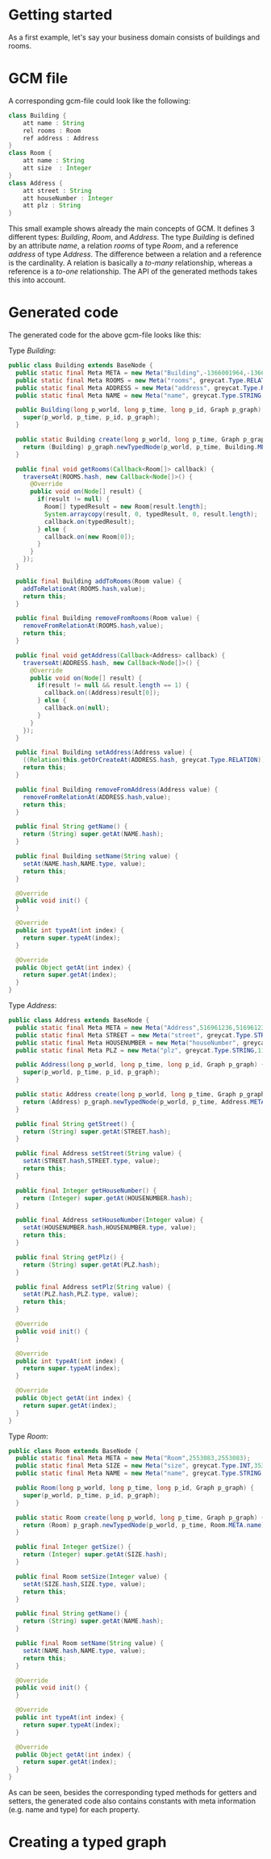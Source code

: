 # Getting started

As a first example, let's say your business domain consists of buildings and rooms.


# GCM file

A corresponding gcm-file could look like the following:  

``` java
class Building {
    att name : String
    rel rooms : Room
    ref address : Address
}
class Room {
    att name : String
    att size  : Integer
}
class Address {
    att street : String
    att houseNumber : Integer
    att plz : String
}
```      

This small example shows already the main concepts of GCM. 
It defines 3 different types: *Building*, *Room*, and *Address*. 
The type *Building* is defined by an attribute *name*, a relation *rooms* of type *Room*, and a reference *address* of type *Address*. 
The difference between a relation and a reference is the cardinality. 
A relation is basically a *to-many* relationship, whereas a reference is a *to-one* relationship. 
The API of the generated methods takes this into account.

# Generated code
The generated code for the above gcm-file looks like this:

Type *Building*:
``` java
public class Building extends BaseNode {
  public static final Meta META = new Meta("Building",-1366001964,-1366001964);
  public static final Meta ROOMS = new Meta("rooms", greycat.Type.RELATION, 108698360);
  public static final Meta ADDRESS = new Meta("address", greycat.Type.RELATION, -1147692044);
  public static final Meta NAME = new Meta("name", greycat.Type.STRING,3373707);

  public Building(long p_world, long p_time, long p_id, Graph p_graph) {
    super(p_world, p_time, p_id, p_graph);
  }

  public static Building create(long p_world, long p_time, Graph p_graph) {
    return (Building) p_graph.newTypedNode(p_world, p_time, Building.META.name);
  }

  public final void getRooms(Callback<Room[]> callback) {
    traverseAt(ROOMS.hash, new Callback<Node[]>() {
      @Override
      public void on(Node[] result) {
        if(result != null) {
          Room[] typedResult = new Room[result.length];
          System.arraycopy(result, 0, typedResult, 0, result.length);
          callback.on(typedResult);
        } else {
          callback.on(new Room[0]);
        }
      }
    });
  }

  public final Building addToRooms(Room value) {
    addToRelationAt(ROOMS.hash,value);
    return this;
  }

  public final Building removeFromRooms(Room value) {
    removeFromRelationAt(ROOMS.hash,value);
    return this;
  }

  public final void getAddress(Callback<Address> callback) {
    traverseAt(ADDRESS.hash, new Callback<Node[]>() {
      @Override
      public void on(Node[] result) {
        if(result != null && result.length == 1) {
          callback.on((Address)result[0]);
        } else {
          callback.on(null);
        }
      }
    });
  }

  public final Building setAddress(Address value) {
    ((Relation)this.getOrCreateAt(ADDRESS.hash, greycat.Type.RELATION)).clear().add(value.id());
    return this;
  }

  public final Building removeFromAddress(Address value) {
    removeFromRelationAt(ADDRESS.hash,value);
    return this;
  }

  public final String getName() {
    return (String) super.getAt(NAME.hash);
  }

  public final Building setName(String value) {
    setAt(NAME.hash,NAME.type, value);
    return this;
  }

  @Override
  public void init() {
  }

  @Override
  public int typeAt(int index) {
    return super.typeAt(index);
  }

  @Override
  public Object getAt(int index) {
    return super.getAt(index);
  }
}
```
  

Type *Address*:
``` java
public class Address extends BaseNode {
  public static final Meta META = new Meta("Address",516961236,516961236);
  public static final Meta STREET = new Meta("street", greycat.Type.STRING,-891990013);
  public static final Meta HOUSENUMBER = new Meta("houseNumber", greycat.Type.INT,1086437001);
  public static final Meta PLZ = new Meta("plz", greycat.Type.STRING,111102);

  public Address(long p_world, long p_time, long p_id, Graph p_graph) {
    super(p_world, p_time, p_id, p_graph);
  }

  public static Address create(long p_world, long p_time, Graph p_graph) {
    return (Address) p_graph.newTypedNode(p_world, p_time, Address.META.name);
  }

  public final String getStreet() {
    return (String) super.getAt(STREET.hash);
  }

  public final Address setStreet(String value) {
    setAt(STREET.hash,STREET.type, value);
    return this;
  }

  public final Integer getHouseNumber() {
    return (Integer) super.getAt(HOUSENUMBER.hash);
  }

  public final Address setHouseNumber(Integer value) {
    setAt(HOUSENUMBER.hash,HOUSENUMBER.type, value);
    return this;
  }

  public final String getPlz() {
    return (String) super.getAt(PLZ.hash);
  }

  public final Address setPlz(String value) {
    setAt(PLZ.hash,PLZ.type, value);
    return this;
  }

  @Override
  public void init() {
  }

  @Override
  public int typeAt(int index) {
    return super.typeAt(index);
  }

  @Override
  public Object getAt(int index) {
    return super.getAt(index);
  }
}
```

Type *Room*:
```java
public class Room extends BaseNode {
  public static final Meta META = new Meta("Room",2553083,2553083);
  public static final Meta SIZE = new Meta("size", greycat.Type.INT,3530753);
  public static final Meta NAME = new Meta("name", greycat.Type.STRING,3373707);

  public Room(long p_world, long p_time, long p_id, Graph p_graph) {
    super(p_world, p_time, p_id, p_graph);
  }

  public static Room create(long p_world, long p_time, Graph p_graph) {
    return (Room) p_graph.newTypedNode(p_world, p_time, Room.META.name);
  }

  public final Integer getSize() {
    return (Integer) super.getAt(SIZE.hash);
  }

  public final Room setSize(Integer value) {
    setAt(SIZE.hash,SIZE.type, value);
    return this;
  }

  public final String getName() {
    return (String) super.getAt(NAME.hash);
  }

  public final Room setName(String value) {
    setAt(NAME.hash,NAME.type, value);
    return this;
  }

  @Override
  public void init() {
  }

  @Override
  public int typeAt(int index) {
    return super.typeAt(index);
  }

  @Override
  public Object getAt(int index) {
    return super.getAt(index);
  }
}
```

As can be seen, besides the corresponding typed methods for getters and setters, the generated code also contains constants with meta information (e.g. name and type) for each property. 

# Creating a typed graph

